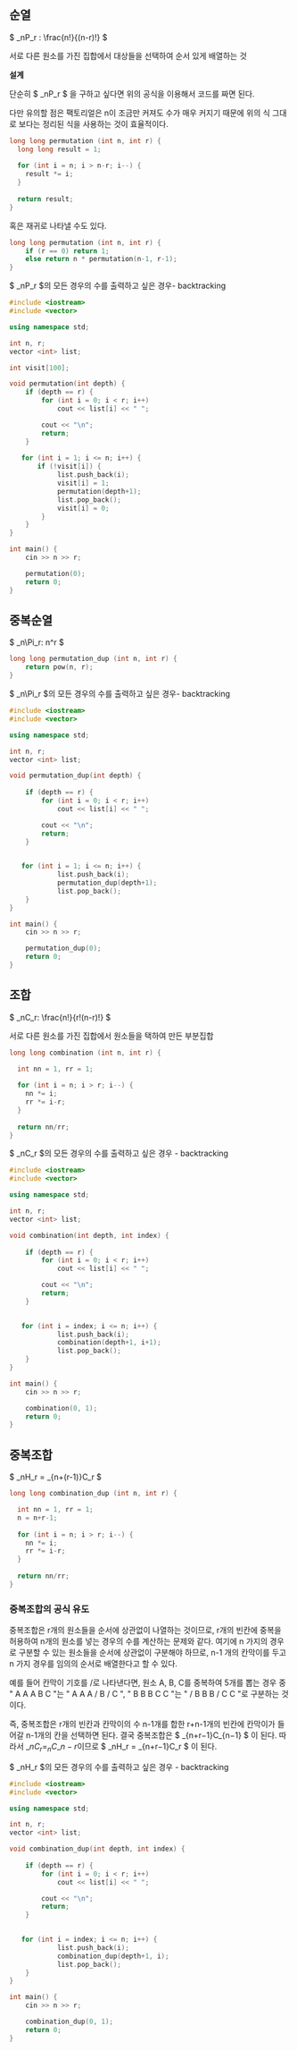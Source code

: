## 순열 

$ _nP_r : \frac{n!}{(n-r)!} $

서로 다른 원소를 가진 집합에서 대상들을 선택하여 순서 있게 배열하는 것



**설계**

단순히 $ _nP_r $ 을 구하고 싶다면 위의 공식을 이용해서 코드를 짜면 된다. 

다만 유의할 점은 팩토리얼은 n이 조금만 커져도 수가 매우 커지기 때문에 위의 식 그대로 보다는 정리된 식을 사용하는 것이 효율적이다.

```C
long long permutation (int n, int r) {
  long long result = 1;
  
  for (int i = n; i > n-r; i--) {
    result *= i;
  }
  
  return result;
}
```



혹은 재귀로 나타낼 수도 있다.

```c++
long long permutation (int n, int r) {
    if (r == 0) return 1;
    else return n * permutation(n-1, r-1);
}
```





$ _nP_r $의 모든 경우의 수를 출력하고 싶은 경우- backtracking

```c++
#include <iostream>
#include <vector>

using namespace std;

int n, r;
vector <int> list;

int visit[100];

void permutation(int depth) {
    if (depth == r) {
        for (int i = 0; i < r; i++)
            cout << list[i] << " ";

        cout << "\n";
        return;
    }
    
   for (int i = 1; i <= n; i++) {
       if (!visit[i]) {
            list.push_back(i);
            visit[i] = 1;
            permutation(depth+1);
            list.pop_back();
            visit[i] = 0;
        }
    }
}

int main() {
    cin >> n >> r;

    permutation(0);
    return 0;
}
```









## 중복순열

$ _n\Pi_r: n^r $

```c++
long long permutation_dup (int n, int r) {
    return pow(n, r);
}
```



$ _n\Pi_r $의 모든 경우의 수를 출력하고 싶은 경우- backtracking

```c++
#include <iostream>
#include <vector>

using namespace std;

int n, r;
vector <int> list;

void permutation_dup(int depth) {
    
    if (depth == r) {
        for (int i = 0; i < r; i++)
            cout << list[i] << " ";

        cout << "\n";
        return;
    }
    

   for (int i = 1; i <= n; i++) {
            list.push_back(i);
            permutation_dup(depth+1);
            list.pop_back();
    }
}

int main() {
    cin >> n >> r;

    permutation_dup(0);
    return 0;
}
```









## 조합

$ _nC_r: \frac{n!}{r!(n-r)!} $

서로 다른 원소를 가진 집합에서 원소들을 택하여 만든 부분집합

```c++
long long combination (int n, int r) {

  int nn = 1, rr = 1;
  
  for (int i = n; i > r; i--) {
    nn *= i;
    rr *= i-r; 
  }
  
  return nn/rr;
}
```





$ _nC_r $의 모든 경우의 수를 출력하고 싶은 경우 - backtracking

```c++
#include <iostream>
#include <vector>

using namespace std;

int n, r;
vector <int> list;

void combination(int depth, int index) {
    
    if (depth == r) {
        for (int i = 0; i < r; i++)
            cout << list[i] << " ";

        cout << "\n";
        return;
    }
    

   for (int i = index; i <= n; i++) {
            list.push_back(i);
            combination(depth+1, i+1);
            list.pop_back();
    }
}

int main() {
    cin >> n >> r;

    combination(0, 1);
    return 0;
}
```







## 중복조합

$ _nH_r = _{n+(r-1)}C_r $



```c++
long long combination_dup (int n, int r) {

  int nn = 1, rr = 1;
  n = n+r-1;
  
  for (int i = n; i > r; i--) {
    nn *= i;
    rr *= i-r; 
  }
  
  return nn/rr;
}
```





### 중복조합의 공식 유도

중복조합은 r개의 원소들을 순서에 상관없이 나열하는 것이므로, r개의 빈칸에 중복을 허용하여 n개의 원소를 넣는 경우의 수를 계산하는 문제와 같다. 여기에 n 가지의 경우로 구분할 수 있는 원소들을 순서에 상관없이 구분해야 하므로, n-1 개의 칸막이를 두고 n 가지 경우를 임의의 순서로 배열한다고 할 수 있다. 

예를 들어 칸막이 기호를 /로 나타낸다면, 원소 A, B, C를 중복하여 5개를 뽑는 경우 중 " A A A B C "는 " A A A / B / C ", " B B B C C "는 " / B B B / C C "로 구분하는 것이다. 

즉, 중복조합은 r개의 빈칸과 칸막이의 수 n-1개를 합한 r+n-1개의 빈칸에 칸막이가 들어갈 n-1개의 칸을 선택하면 된다. 결국 중복조합은 $ _{n+r−1}C\_{n−1} $ 이 된다. 따라서 $\_nC_r = _nC\_{n−r}$이므로 $ _nH_r = _{n+r−1}C_r $ 이 된다.



$ _nH_r $의 모든 경우의 수를 출력하고 싶은 경우 - backtracking

```c++
#include <iostream>
#include <vector>

using namespace std;

int n, r;
vector <int> list;

void combination_dup(int depth, int index) {
    
    if (depth == r) {
        for (int i = 0; i < r; i++)
            cout << list[i] << " ";

        cout << "\n";
        return;
    }
    

   for (int i = index; i <= n; i++) {
            list.push_back(i);
            combination_dup(depth+1, i);
            list.pop_back();
    }
}

int main() {
    cin >> n >> r;

    combination_dup(0, 1);
    return 0;
}
```

